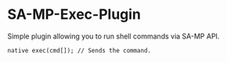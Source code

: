 # SA-MP-Exec-Plugin
Simple plugin allowing you to run shell commands via SA-MP API.

```
native exec(cmd[]); // Sends the command.
```
